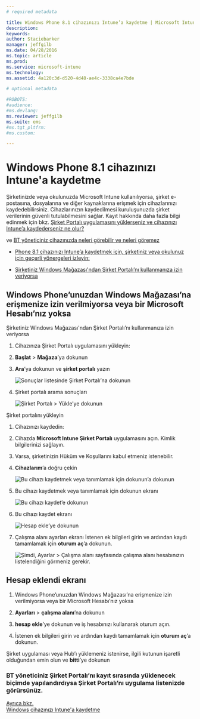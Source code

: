 ```yaml
---
# required metadata

title: Windows Phone 8.1 cihazınızı Intune’a kaydetme | Microsoft Intune
description:
keywords:
author: Staciebarker
manager: jeffgilb
ms.date: 04/28/2016
ms.topic: article
ms.prod:
ms.service: microsoft-intune
ms.technology:
ms.assetid: 4a120c3d-d520-4d48-ae4c-3338ca4e7bde

# optional metadata

#ROBOTS:
#audience:
#ms.devlang:
ms.reviewer: jeffgilb
ms.suite: ems
#ms.tgt_pltfrm:
#ms.custom:

---
```



# Windows Phone 8.1 cihazınızı Intune'a kaydetme

Şirketinizde veya okulunuzda Microsoft Intune kullanılıyorsa, şirket e-postasına, dosyalarına ve diğer kaynaklarına erişmek için cihazlarınızı kaydedebilirsiniz. Cihazlarınızın kaydedilmesi kuruluşunuzda şirket verilerinin güvenli tutulabilmesini sağlar. Kayıt hakkında daha fazla bilgi edinmek için bkz. [Şirket Portalı uygulamasını yüklerseniz ve cihazınızı Intune’a kaydederseniz ne olur?](what-happens-if-you-install-the-company-portal-app-and-enroll-your-device-in-intune-windows.md)


ve [BT yöneticiniz cihazınızda neleri görebilir ve neleri göremez](what-can-your-it-administrator-see-when-you-enroll-your-device-in-intune-windows.md)

-   [Phone 8.1 cihazınızı Intune’a kaydetmek için, şirketiniz veya okulunuz için geçerli yönergeleri izleyin:](#if-your-company-lets-you-use-the-company-portal-from-the-windows-store)

-   [Şirketiniz Windows Mağazası'ndan Şirket Portalı’nı kullanmanıza izin veriyorsa](#if-you-are-not-allowed-to-access-the-windows-store-from-your-windows-phone-or-if-you-do-not-have-a-microsoft-account)

## Windows Phone’unuzdan Windows Mağazası’na erişmenize izin verilmiyorsa veya bir Microsoft Hesabı’nız yoksa
Şirketiniz Windows Mağazası'ndan Şirket Portalı’nı kullanmanıza izin veriyorsa

1.  Cihazınıza Şirket Portalı uygulamasını yükleyin:

2.  **Başlat** &gt; **Mağaza**’ya dokunun

3.  **Ara**’ya dokunun ve **şirket portalı** yazın

    ![Sonuçlar listesinde **Şirket Portalı**’na dokunun](./media/WP81-1-CP-search-store-v2.png)

4.  Şirket portalı arama sonuçları

    ![**Şirket Portalı**  &gt; **Yükle**’ye dokunun](./media/WP81-2-CP-install-v2.png)

Şirket portalını yükleyin

1.  Cihazınızı kaydedin:

2.  Cihazda **Microsoft Intune Şirket Portalı** uygulamasını açın. Kimlik bilgilerinizi sağlayın.

3.  Varsa, şirketinizin Hüküm ve Koşullarını kabul etmeniz istenebilir.

4.  **Cihazlarım**’a doğru çekin

    ![**Bu cihazı kaydetmek veya tanımlamak için dokunun**’a dokunun](./media/WP81-enroll-1-swipe-my-devices.png)

5.  Bu cihazı kaydetmek veya tanımlamak için dokunun ekranı

    ![**Bu cihazı kaydet**’e dokunun](./media/WP81-enroll-2-enroll-this-device.png)

6.  Bu cihazı kaydet ekranı

    ![**Hesap ekle**’ye dokunun](./media/WP81-enroll-3-workplace-add-acct.png)

7.  Çalışma alanı ayarları ekranı İstenen ek bilgileri girin ve ardından kaydı tamamlamak için **oturum aç**’a dokunun.

    ![Şimdi, **Ayarlar** &gt; **Çalışma alanı** sayfasında çalışma alanı hesabınızın listelendiğini görmeniz gerekir.](./media/WP81-enroll-4-account-added.png)

## Hesap eklendi ekranı

1.  Windows Phone’unuzdan Windows Mağazası’na erişmenize izin verilmiyorsa veya bir Microsoft Hesabı’nız yoksa

2.  **Ayarları** &gt; **çalışma alanı**’na dokunun

3.  **hesap ekle**’ye dokunun ve iş hesabınızı kullanarak oturum açın.

4.  İstenen ek bilgileri girin ve ardından kaydı tamamlamak için **oturum aç**’a dokunun.

Şirket uygulaması veya Hub’ı yüklemeniz istenirse, ilgili kutunun işaretli olduğundan emin olun ve **bitti**’ye dokunun



### BT yöneticiniz Şirket Portalı’nı kayıt sırasında yüklenecek biçimde yapılandırdıysa Şirket Portalı’nı uygulama listenizde görürsünüz.
[Ayrıca bkz.](enroll-your-device-in-intune-windows.md)</br>
[Windows cihazınızı Intune'a kaydetme](using-your-windows-device-with-intune.md)



<!--HONumber=May16_HO2-->



